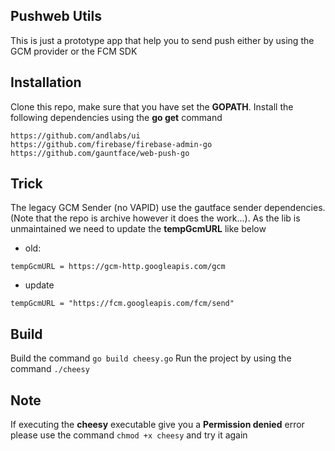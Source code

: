 ## Pushweb Utils

This is just a prototype app that help you to send push either by using the GCM provider or the FCM SDK

## Installation

Clone this repo, make sure that you have set the **GOPATH**.
Install the following dependencies using the **go get** command

```
https://github.com/andlabs/ui
https://github.com/firebase/firebase-admin-go
https://github.com/gauntface/web-push-go
```

## Trick

The legacy GCM Sender (no VAPID) use the gautface sender dependencies. (Note that the repo is archive however it does the work...). As the lib is unmaintained we need to update the **tempGcmURL** like below

- old: 
```
tempGcmURL = https://gcm-http.googleapis.com/gcm
```

- update
```
tempGcmURL = "https://fcm.googleapis.com/fcm/send"
```

## Build

Build the command ```go build cheesy.go```
Run the project by using the command ```./cheesy```

## Note

If executing the **cheesy** executable give you a **Permission denied** error please use the command ```chmod +x cheesy``` and try it again
